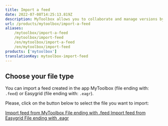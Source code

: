 ```yaml
---
title: Import a feed
date: 2022-07-08T14:25:13.819Z
description: MyToolbox allows you to collaborate and manage versions by exporting and importing feeds as files. This page explains how to import a feed.
url: /products/mytoolbox/import-a-feed
aliases:
    /mytoolbox/import-a-feed
    /mytoolbox/import-feed
    /en/mytoolbox/import-a-feed
    /en/mytoolbox/import-feed
products: ['mytoolbox']
translationKey: mytoolbox-import-feed
---
```


## Choose your file type

You can import a feed created in the app MyToolbox (file ending with: `.feed`) or Easygrid (file ending with: `.eagr`).

Please, click on the button below to select the file you want to import:

<a class="post-button" href="/mytoolbox/import-a-feed/mytoolbox">
    <span class="post-button-title">Import feed from MyToolbox</span>
    <span class="post-button-description">File ending with .feed</span>
</a>
<a class="post-button" href="/mytoolbox/import-a-feed/easygrid">
    <span class="post-button-title">Import feed from Easygrid</span>
    <span class="post-button-description">File ending with .eagr</span>
</a>